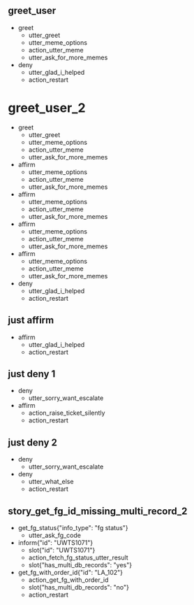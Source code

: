 ## greet_user
* greet
    - utter_greet
    - utter_meme_options
    - action_utter_meme
    - utter_ask_for_more_memes
* deny
	- utter_glad_i_helped
	- action_restart
	
# greet_user_2
* greet
    - utter_greet
    - utter_meme_options
    - action_utter_meme
    - utter_ask_for_more_memes
* affirm
	- utter_meme_options
	- action_utter_meme
	- utter_ask_for_more_memes
* affirm
	- utter_meme_options
	- action_utter_meme
	- utter_ask_for_more_memes
* affirm
	- utter_meme_options
	- action_utter_meme
	- utter_ask_for_more_memes
* affirm
	- utter_meme_options
	- action_utter_meme
	- utter_ask_for_more_memes
* deny
	- utter_glad_i_helped
	- action_restart


## just affirm
* affirm
	- utter_glad_i_helped
	- action_restart

## just deny 1
* deny
	- utter_sorry_want_escalate
* affirm
	- action_raise_ticket_silently
	- action_restart

## just deny 2
* deny
	- utter_sorry_want_escalate
* deny
	- utter_what_else
	- action_restart

## story_get_fg_id_missing_multi_record_2
* get_fg_status{"info_type": "fg status"}
	- utter_ask_fg_code
* inform{"id": "UWTS1071"}
    - slot{"id": "UWTS1071"}
	- action_fetch_fg_status_utter_result
	- slot{"has_multi_db_records": "yes"}
* get_fg_with_order_id{"id": "LA_102"}
    - action_get_fg_with_order_id
    - slot{"has_multi_db_records": "no"}
	- action_restart


